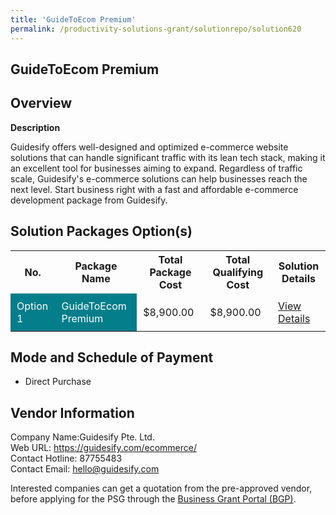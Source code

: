 ```yaml
---
title: 'GuideToEcom Premium'
permalink: /productivity-solutions-grant/solutionrepo/solution620
---
```


## GuideToEcom Premium

## Overview

**Description**

Guidesify offers well-designed and optimized e-commerce website solutions that can handle significant traffic with its lean tech stack, making it an excellent tool for businesses aiming to expand. Regardless of traffic scale, Guidesify's e-commerce solutions can help businesses reach the next level. Start business right with a fast and affordable e-commerce development package from Guidesify.

## Solution Packages Option(s)

<table>
<tr>
<th><b>No.</b></th>
<th><b>Package Name</b></th>
<th><b>Total Package Cost</b></th>
<th><b>Total Qualifying Cost</b></th>
<th><b>Solution Details</b></th>
</tr>
<tr>
<td style='padding: 10px; background-color: #037E8A; color: #FFFFFF;'>Option 1</td>
<td style='padding: 10px; background-color: #037E8A; color: #FFFFFF;'>GuideToEcom Premium</td>
<td style='padding: 10px;'>$8,900.00</td>
<td style='padding: 10px;'>$8,900.00</td>
<td style='padding: 10px;'><a href='/images/psg/Guidesify_GuideToEcom_Premium_Desensitised_Part1.pdf' target='_blank'>View Details</a></td>
</tr>
</table>

## Mode and Schedule of Payment

 - Direct Purchase

## Vendor Information

 Company Name:Guidesify Pte. Ltd.<br>Web URL: https://guidesify.com/ecommerce/ <br>Contact Hotline: 87755483 <br>Contact Email: hello@guidesify.com 

Interested companies can get a quotation from the pre-approved vendor, before applying for the PSG through the <a href='https://www.businessgrants.gov.sg/' target='_blank' rel='noopener'>Business Grant Portal (BGP)</a>.

<script src="/jquery/resize-tables.js"></script>
